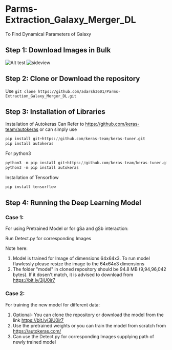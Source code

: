 
# Parms-Extraction_Galaxy_Merger_DL

To Find Dynamical Parameters of Galaxy 

## Step 1: Download Images in Bulk

![Alt test](https://drive.google.com/file/d/14INH2vADWHrdueTYehaS2gbRj70aPT4F/view?usp=sharing)
![sideview](https://user-images.githubusercontent.com/67388655/129599651-44600d8f-1d4c-4528-ba2c-85fee31026b7.png)

## Step 2: Clone or Download the repository
Use 
```git clone https://github.com/adarsh3601/Parms-Extraction_Galaxy_Merger_DL.git```



## Step 3: Installation of Libraries 
Installation of Autokeras
Can Refer to https://github.com/keras-team/autokeras
or can simply use 
```python
pip install git+https://github.com/keras-team/keras-tuner.git
pip install autokeras
```
For python3
```python
python3 -m pip install git+https://github.com/keras-team/keras-tuner.git
python3 -m pip install autokeras
```
Installation of Tensorflow
```python
pip install tensorflow
```
## Step 4: Running the Deep Learning Model
### Case 1: 
For using Pretrained Model or for gSa and gSb interaction: 

Run Detect.py for corresponding Images 

Note here:
1. Model is trained for Image of dimensions 64x64x3. To run model flawlessly please resize the image to the 64x64x3 dimensions
2. The folder "model" in cloned repository should be 94.8 MB (9,94,96,042 bytes). If it dosen't match, it is advised to download from https://bit.ly/3jU0ir7

### Case 2:
For training the new model for different data:
1. Optional- You can clone the repository or download the model from the link https://bit.ly/3jU0ir7
2. Use the pretrained weights or you can train the model from scratch from https://autokeras.com/
3. Can use the Detect.py for corresponding Images supplying path of newly trained model



